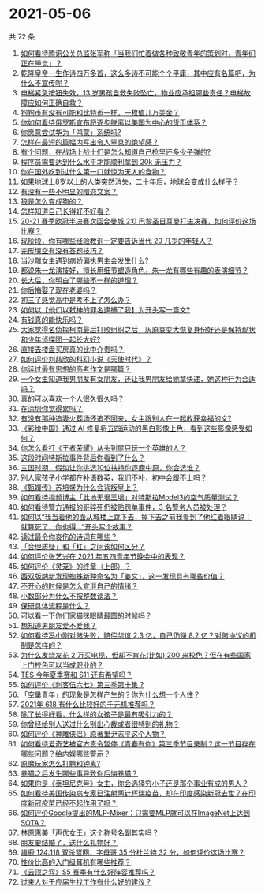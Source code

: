 # 2021-05-06

共 72 条

<!-- BEGIN -->
<!-- 最后更新时间 Thu May 06 2021 06:01:50 GMT+0800 (China Standard Time) -->

1. [如何看待腾讯公关总监张军称「当我们忙着做各种致敬青年的策划时，青年们正在睡觉」？](https://www.zhihu.com/question/457759935)
2. [乾隆皇帝一生作诗四万多首，这么多诗不可能个个平庸，其中应有名篇吧，为什么不宣传呢？](https://www.zhihu.com/question/452762954)
3. [电梯紧急按钮失效，13
   岁男孩自救失败坠亡，物业应承担哪些责任？电梯故障应如何正确自救？](https://www.zhihu.com/question/457831377)
4. [狗狗币有没有可能和比特币一样，一枚值几万美金？](https://www.zhihu.com/question/445598367)
5. [你如何看待俄罗斯宣布将逐步脱离以美国为中心的货币体系？](https://www.zhihu.com/question/457750369)
6. [你愿意尝试华为「鸿蒙」系统吗?](https://www.zhihu.com/question/374012496)
7. [怎样在最短的篇幅内写出令人窒息的绝望感？](https://www.zhihu.com/question/39211784)
8. [有个问题，在战场上战士们是怎么知道自己枪里还多少子弹的?](https://www.zhihu.com/question/457546333)
9. [程序员需要达到什么水平才能顺利拿到 20k 无压力？](https://www.zhihu.com/question/47597895)
10. [你在国外吃到过什么第一口就惊为天人的食物？](https://www.zhihu.com/question/321664580)
11. [如果地球上8岁以上的人类突然消失，二十年后，地球会变成什么样子？](https://www.zhihu.com/question/456356060)
12. [有没有一些不明显的暗恋文案？](https://www.zhihu.com/question/426250514)
13. [狼是怎么变成狗的？](https://www.zhihu.com/question/457687785)
14. [怎样知道自己长得好不好看？](https://www.zhihu.com/question/27471809)
15. [20-21 赛季欧冠半决赛次回合曼城 2:0
    巴黎圣日耳曼打进决赛，如何评价这场比赛？](https://www.zhihu.com/question/457863658)
16. [现阶段，你有哪些经验教训一定要告诉当代 20 几岁的年轻人？](https://www.zhihu.com/question/457150056)
17. [完形填空有没有答题技巧？](https://www.zhihu.com/question/21864589)
18. [当沙雕女主遇到病娇偏执男主会发生什么?](https://www.zhihu.com/question/360315679)
19. [都说朱一龙演技好，擅长用细节塑造角色，朱一龙有哪些有趣的表演细节？](https://www.zhihu.com/question/457877251)
20. [长大后，你明白了哪些不一样的道理？](https://www.zhihu.com/question/45394531)
21. [你后悔娶了现在老婆吗？](https://www.zhihu.com/question/315457601)
22. [初三了感觉高中是考不上了怎么办？](https://www.zhihu.com/question/457421531)
23. [如何以【他们以弑神的罪名逮捕了我】为开头写一篇文?](https://www.zhihu.com/question/440187946)
24. [有钱真的能快乐吗？](https://www.zhihu.com/question/454685979)
25. [大家觉得名侦探柯南最后打败组织之后，灰原哀变大恢复身份好还是保持现状和少年侦探团一起长大好?](https://www.zhihu.com/question/457584898)
26. [直接去楼盘买房真的比中介贵吗？](https://www.zhihu.com/question/393131996)
27. [如何评价刘慈欣的科幻小说《天使时代》？](https://www.zhihu.com/question/50428892)
28. [你读过最有思想的高考作文是哪篇？](https://www.zhihu.com/question/316607757)
29. [一个女生知道我男朋友有女朋友，还让我男朋友给她拿快递，她这种行为合适吗？](https://www.zhihu.com/question/452456284)
30. [真的可以喜欢一个人很久很久吗？](https://www.zhihu.com/question/457083666)
31. [在深圳你觉得累吗？](https://www.zhihu.com/question/304838170)
32. [有没有那种追妻火葬场还追不回来，女主跟别人在一起收获幸福的文?](https://www.zhihu.com/question/408254252)
33. [《彩绘中国》通过 AI
    修复将五四运动的黑白影像上色，看到这些影像感受如何？](https://www.zhihu.com/question/457739121)
34. [你怎么看打《王者荣耀》从头到尾只玩一个英雄的人？](https://www.zhihu.com/question/299758752)
35. [这段时间特斯拉事件背后你看到了什么？](https://www.zhihu.com/question/455860663)
36. [三国时期，假如让你挑选10位扶持你逐鹿中原，你会选谁？](https://www.zhihu.com/question/452687156)
37. [别人家孩子小学都在补语数英，我们不补，初中会跟不上吗？](https://www.zhihu.com/question/437581262)
38. [《甄嬛传》苏培盛为什么会背叛皇上？](https://www.zhihu.com/question/456242618)
39. [如何看待视频博主「此地无垠王垠」对特斯拉Model3的空气质量测试？](https://www.zhihu.com/question/457805911)
40. [如何看待警方通报的哥猝死仍被贴罚单事件，3 名警务人员被处理？](https://www.zhihu.com/question/457851891)
41. [如何以“我当着他的面从城楼上跳下去，掉下去之前我看到了他红着眼睛说：就算死了，你也得…”开头写个故事？](https://www.zhihu.com/question/446137328)
42. [读过最令你哀伤的诗词有哪些？](https://www.zhihu.com/question/457576263)
43. [「合理质疑」和「杠」之间该如何区分？](https://www.zhihu.com/question/457805977)
44. [如何评价张艺兴在 2021 年五四青年节晚会中的表现？](https://www.zhihu.com/question/457808500)
45. [如何评价《灵笼》的终章（上部）？](https://www.zhihu.com/question/457072944)
46. [西双版纳新发现蜘蛛新种命名为「姜文」，这一发现具有哪些价值？](https://www.zhihu.com/question/457371552)
47. [不开心的时候是怎么宣泄自己的情绪？](https://www.zhihu.com/question/455014687)
48. [小数部分为什么不按整数读法？](https://www.zhihu.com/question/456963708)
49. [保研具体流程是什么？](https://www.zhihu.com/question/342150894)
50. [可以看一下你们家猫咪眼睛最圆的时候吗？](https://www.zhihu.com/question/454066115)
51. [想知道男朋友爱不爱我？](https://www.zhihu.com/question/300147312)
52. [如何看待冯小刚对赌失败，赔偿华谊 2.3 亿，自己仍赚 8.2
    亿？对赌协议的机制是怎样的？](https://www.zhihu.com/question/457531244)
53. [为什么发烧友花 2 万买电视，但却不肯花(比如) 200
    来校色？但在有些国家上门校色可以当成职业的？](https://www.zhihu.com/question/457647194)
54. [TES 今年夏季赛和 S11 还有希望吗？](https://www.zhihu.com/question/454359571)
55. [如何评价《刺客伍六七》第三季第十集 ?](https://www.zhihu.com/question/457898715)
56. [「空巢青年」的现象是怎样产生的？你为什么想一个人住？](https://www.zhihu.com/question/457137124)
57. [2021年 618 有什么比较好的千元机推荐吗？](https://www.zhihu.com/question/457282188)
58. [除了长得好看，什么样的女孩子是最有吸引力的？](https://www.zhihu.com/question/432679628)
59. [你曾经给别人送过什么别出心裁或者很特别的礼物？](https://www.zhihu.com/question/23207256)
60. [如何评价《神雕侠侣》原著里尹志平这个人物？](https://www.zhihu.com/question/21966003)
61. [如何看待爱奇艺被官方责令暂停《青春有你》第三季节目录制？这一节目存在哪些问题？给内娱哪些警示？](https://www.zhihu.com/question/457851906)
62. [原魔玩家怎么打魈和钟离?](https://www.zhihu.com/question/457570662)
63. [养猫之后发生哪些事导致你后悔养猫？](https://www.zhihu.com/question/299176886)
64. [如果你是《泰坦尼克号》女主，你会选择穷小子还是那个事业有成的男人？](https://www.zhihu.com/question/404721566)
65. [如何看待美国传染病专家已注射两针辉瑞疫苗，却在印度感染新冠去世？在印度新冠疫苗已经不起作用了吗？](https://www.zhihu.com/question/457803433)
66. [如何评价Google提出的MLP-Mixer：只需要MLP就可以在ImageNet上达到SOTA？](https://www.zhihu.com/question/457926000)
67. [林原惠美「声优女王」这个称号名副其实吗？](https://www.zhihu.com/question/456884531)
68. [朋友要结婚了，送什么礼物好？](https://www.zhihu.com/question/20063097)
69. [雄鹿 124:118 双杀篮网，字母哥 35 分杜兰特 32
    分，如何评价这场比赛？](https://www.zhihu.com/question/457870431)
70. [性价比高的入门级耳机有哪些推荐？](https://www.zhihu.com/question/51811329)
71. [《云顶之弈》S5 赛季有什么好阵容推荐吗？](https://www.zhihu.com/question/454520007)
72. [过来人对于应届生找工作有什么好的建议？](https://www.zhihu.com/question/35925659)

<!-- END -->
